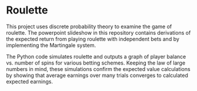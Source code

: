 # Roulette

This project uses discrete probability theory to examine the game of roulette. The powerpoint slideshow in this repository contains derivations of the expected return from playing roulette with independent bets and by implementing the Martingale system.

The Python code simulates roulette and outputs a graph of player balance vs. number of spins for various betting schemes. Keeping the law of large numbers in mind, these simulations confirm the expected value calculations by showing that average earnings over many trials converges to calculated expected earnings.
